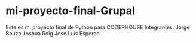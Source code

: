 # mi-proyecto-final-Grupal
Este es mi proyecto final de Python para CODERHOUSE
Integrantes:
Jorge Bouza
Joshua Roig
Jose Luis Esperon

